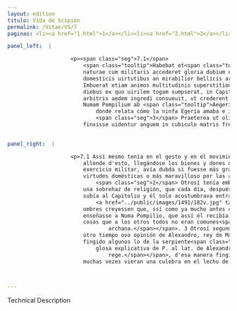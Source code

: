 ```yaml
---
layout: edition
titulo: Vida de Scipión
permalink: /Vitae/VS/7
paginas: <li><a href="1.html">1</a></li><li><a href="2.html">2</a></li><li><a href="3.html">3</a></li><li><a href="4.html">4</a></li><li><a href="5.html">5</a></li><li><a href="6.html">6</a></li><li><a href="7.html">7</a></li><li><a href="8.html">8</a></li><li><a href="9.html">9</a></li><li><a href="10.html">10</a></li><li><a href="11.html">11</a></li><li><a href="12.html">12</a></li><li><a href="13.html">13</a></li><li><a href="14.html">14</a></li><li><a href="15.html">15</a></li><li><a href="16.html">16</a></li><li><a href="17.html">17</a></li><li><a href="18.html">18</a></li><li><a href="19.html">19</a></li><li><a href="20.html">20</a></li><li><a href="21.html">21</a></li><li><a href="22.html">22</a></li><li><a href="23.html">23</a></li><li><a href="24.html">24</a></li><li><a href="25.html">25</a></li><li><a href="26.html">26</a></li><li><a href="27.html">27</a></li><li><a href="28.html">28</a></li><li><a href="29.html">29</a></li><li><a href="30.html">30</a></li><li><a href="31.html">31</a></li><li><a href="32.html">32</a></li><li><a href="33.html">33</a></li><li><a href="34.html">34</a></li><li><a href="35.html">35</a></li><li><a href="36.html">36</a></li><li><a href="37.html">37</a></li><li><a href="38.html">38</a></li><li><a href="39.html">39</a></li><li><a href="40.html">40</a></li><li><a href="41.html">41</a></li><li><a href="42.html">42</a></li><li><a href="43.html">43</a></li><li><a href="44.html">44</a></li><li><a href="45.html">45</a></li><li><a href="46.html">46</a></li><li><a href="47.html">47</a></li><li><a href="48.html">48</a></li><li><a href="49.html">49</a></li><li><a href="50.html">50</a></li><li><a href="51.html">51</a></li><li><a href="52.html">52</a></li><li><a href="53.html">53</a></li><li><a href="54.html">54</a></li><li><a href="55.html">55</a></li><li><a href="56.html">56</a></li><li><a href="57.html">57</a></li><li><a href="58.html">58</a></li><li><a href="59.html">59</a></li><li><a href="60.html">60</a></li><li><a href="61.html">61</a></li><li><a href="62.html">62</a></li><li><a href="63.html">63</a></li><li><a href="64.html">64</a></li><li><a href="65.html">65</a></li><li><a href="66.html">66</a></li><li><a href="67.html">67</a></li><li><a href="68.html">68</a></li><li><a href="69.html">69</a></li><li><a href="70.html">70</a></li><li><a href="71.html">71</a></li><li><a href="72.html">72</a></li><li><a href="73.html">73</a></li><li><a href="74.html">74</a></li>

panel_left:  |

                    <p><span class="seg">7.1</span>
                        <span class="tooltip">Habebat et<span class="tooltiptext">Habebat preterea et <span class="siglas">F N P R U W</span> Habebat preterea <span class="siglas">M</span> </span></span> in gestu et in motu summam dignitatem, ad haec animi bona muneraque
                        naturae cum militaris accederet gloria dubium erat gratior ne gentibus
                        domesticis uirtutibus an mirabilior bellicis artibus foret. <span class="seg">2</span>
                        Imbuerat etiam animos multitudinis superstitione quadam, quod singulis
                        diebus ex quo uirilem togam sumpserat, in Capitolium ascendere ac sine
                        arbitris aedem ingredi consueuit, ut crederent homines sicut iam multo ante
                        Numam Pompilium ab <span class="tooltip">Aegeria<span class="tooltiptext">egregia <span class="siglas">G U</span> </span></span> nympha<span class="nota"><sup>2</sup><span class="texto_nota">La anéctoda es explicada por Plutarco, Num. IV,
                            donde relata cómo la ninfa Egeria amaba e instruía a Numa.</span></span>, sic <span class="tooltip">etiam archana<span class="tooltiptext">etiam ipsum archana <span class="siglas">E N P S W r s</span> etiam ipsam archana <span class="siglas">F M</span> </span></span> quaedam in templo doceri, quae caeteris non essent communia.
                            <span class="seg">3</span> Praeterea ut olim de Alexandro Macedonum rege<span class="nota"><sup>3</sup><span class="texto_nota">Plutarco, Alex. II.</span></span>, sic ea tempestate de Scipione quidam
                        finxisse uidentur anguem in cubiculo matris frequenter uisam.</p>
                

panel_right:  |

                    <p>7.1 Assí mesmo tenía en el gesto y en el movimiento soberana dignidad, y
                        allende d'esto, llegándose los bienes y dones de natura con la gloria del
                        exercicio militar, avía dubda si fuesse más grato a las gentes por las
                        virtudes domésticas o más maravilloso por las artes de la guerra.
                            <span class="seg">2</span> Otrosí tenía embaucados los ánimos de la muchedumbre con
                        una sobrehaz de religión, que cada día, después que recibió la toga viril,
                        subía al Capitolio y él solo acostumbrava entrar sin compañía en el templo,
                            <a href="../public/images/1491/182v.jpg" target="new"><img class="facs" src="https://alfonsodepalencia.github.io/Vitae/public/images/facs_icon.jpg"/></a>[182v,b] porque los
                        ombres creyessen que, ssí como ya mucho antes creýan que la nympha Egeria
                        enseñasse a Numa Pompilio, que assí él recibía allí en el templo doctrina en
                        cosas que a los otros todos no eran comunes<span class="nota"><sup>3</sup><span class="texto_nota">P. omite el lat.
                                archana.</span></span>. 3 Otrosí segund
                        otro tiempo ovo opinión de Alexandro, rey de Macedonia, que pareció aver
                        fingido algunos lo de la serpiente<span class="nota"><sup>4</sup><span class="texto_nota">que pareció ... la serpiente:
                            glosa explicativa de P. al lat. de Alexandro Macedonum
                                rege.</span></span>, d'esa manera fingieron que en aquel tiempo
                        muchas vezes vieran una culebra en el lecho de su madre de Scipión. </p>

                

---
```


Technical Description 
